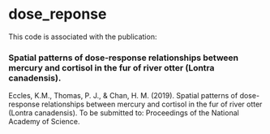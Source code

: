 # dose_reponse

This code is associated with the publication: 
### Spatial patterns of dose-response relationships between mercury and cortisol in the fur of river otter (Lontra canadensis). 

Eccles, K.M., Thomas, P. J., & Chan, H. M. (2019). Spatial patterns of dose-response relationships between mercury and cortisol in the fur of river otter (Lontra canadensis). To be submitted to: Proceedings of the National Academy of Science.
